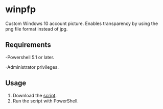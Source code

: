 # winpfp
Custom Windows 10 account picture. Enables transparency by using the png file format instead of jpg.
## Requirements
 -Powershell 5.1 or later.
 
 -Administrator privileges.
## Usage
1. Download the <a href="https://raw.githubusercontent.com/huben1337/winpfp/main/Custom-Profilepicture.ps1" download>script</a>.
2. Run the script with PowerShell.

